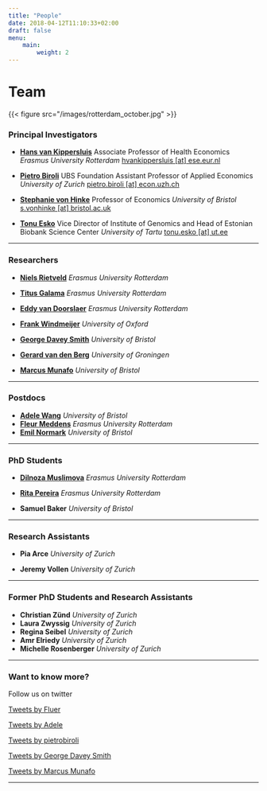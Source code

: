 ```yaml
---
title: "People"
date: 2018-04-12T11:10:33+02:00
draft: false
menu:
    main:
        weight: 2
---
```


# Team

{{< figure src="/images/rotterdam_october.jpg" >}}

### Principal Investigators

* **[Hans van Kippersluis](https://www.eur.nl/en/people/hans-van-kippersluis)**
   Associate Professor of Health Economics
   *Erasmus University Rotterdam*
   [hvankippersluis [at] ese.eur.nl](mailto:hvankippersluis@ese.eur.nl)

* **[Pietro Biroli](https://sites.google.com/site/pietrobiroli/home)**
   UBS Foundation Assistant Professor of Applied Economics
   *University of Zurich*
   [pietro.biroli [at] econ.uzh.ch](mailto:pietro.biroli@econ.uzh.ch)

* **[Stephanie von Hinke](https://stephanievonhinke.wordpress.com)**
   Professor of Economics
   *University of Bristol*
   [s.vonhinke [at] bristol.ac.uk](mailto:s.vonhinke@bristol.ac.uk)

* **[Tonu Esko](https://www.ut.ee/en/tonu-esko)**
   Vice Director of Institute of Genomics and Head of Estonian Biobank Science Center
   *University of Tartu*
   [tonu.esko [at] ut.ee](mailto:tonu.esko@ut.ee)

***

### Researchers
* **[Niels Rietveld](https://www.erim.eur.nl/people/niels-rietveld/)**
   *Erasmus University Rotterdam*

* **[Titus Galama](https://scholar.google.com/citations?user=NJbz27cAAAAJ&hl=en)**
   *Erasmus University Rotterdam*

* **[Eddy van Doorslaer](https://www.eur.nl/people/eddy-van-doorslaer)**
   *Erasmus University Rotterdam*

* **[Frank Windmeijer](https://scholar.google.com/citations?hl=en&user=STAbnZAAAAAJ)**
   *University of Oxford*

* **[George Davey Smith](https://scholar.google.com/citations?hl=en&user=rJliK1UAAAAJ)**
   *University of Bristol*

* **[Gerard van den Berg](https://scholar.google.com/citations?user=XxeSeH0AAAAJ&hl=en)**
   *University of Groningen*

* **[Marcus Munafo](http://www.bristol.ac.uk/expsych/people/marcus-r-munafo/)**
   *University of Bristol*

***

### Postdocs
* **[Adele Wang](https://orcid.org/0000-0002-7961-8027)**
   *University of Bristol*
* **[Fleur Meddens](https://scholar.google.com/citations?user=00FnsoEAAAAJ&hl=en)**
   *Erasmus University Rotterdam*
* **[Emil Normark](http://emilnormark.dk/)**
   *University of Bristol*

***

### PhD Students
* **[Dilnoza Muslimova](https://www.tinbergen.nl/person/1750/dilnoza-muslimova)**
   *Erasmus University Rotterdam*

* **[Rita Pereira](https://www.ritadiaspereira.com/)**
   *Erasmus University Rotterdam*

* **Samuel Baker**
   *University of Bristol*

***

### Research Assistants
* **Pia Arce**
   *University of Zurich*

* **Jeremy Vollen**
   *University of Zurich*


***

### Former PhD Students and Research Assistants

* **Christian Zünd**
   *University of Zurich*
* **Laura Zwyssig**
   *University of Zurich*
* **Regina Seibel**
   *University of Zurich*
* **Amr Elriedy**
   *University of Zurich*
* **Michelle Rosenberger**
   *University of Zurich*

***

### Want to know more?
Follow us on twitter

<a class="twitter-timeline" href="https://twitter.com/fleurmeddens?ref_src=twsrc%5Etfw">Tweets by Fluer</a> <script async src="https://platform.twitter.com/widgets.js" charset="utf-8"></script>

<a class="twitter-timeline" href="https://twitter.com/adele_wang_?ref_src=twsrc%5Etfw">Tweets by Adele</a> <script async src="https://platform.twitter.com/widgets.js" charset="utf-8"></script>

<a class="twitter-timeline" href="https://twitter.com/pietrobiroli?ref_src=twsrc%5Etfw">Tweets by pietrobiroli</a> <script async src="https://platform.twitter.com/widgets.js" charset="utf-8"></script>

<a class="twitter-timeline" href="https://twitter.com/mendel_random?ref_src=twsrc%5Etfw">Tweets by George Davey Smith</a> <script async src="https://platform.twitter.com/widgets.js" charset="utf-8"></script>

<a class="twitter-timeline" href="https://twitter.com/MarcusMunafo?ref_src=twsrc%5Etfw">Tweets by Marcus Munafo</a> <script async src="https://platform.twitter.com/widgets.js" charset="utf-8"></script>

***
